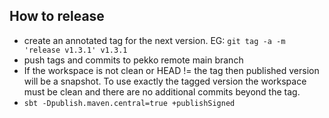 How to release
--------------

- create an annotated tag for the next version. EG: `git tag -a -m 'release v1.3.1' v1.3.1`
- push tags and commits to pekko remote main branch
- If the workspace is not clean or HEAD != the tag then published version will be a snapshot. To use
  exactly the tagged version the workspace must be clean and there are no additional commits beyond
  the tag.
- `sbt -Dpublish.maven.central=true +publishSigned`
